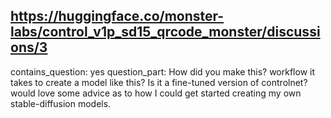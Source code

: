 ## https://huggingface.co/monster-labs/control_v1p_sd15_qrcode_monster/discussions/3

contains_question: yes
question_part: How did you make this?
workflow it takes to create a model like this?
Is it a fine-tuned version of controlnet?
would love some advice as to how I could get started creating my own stable-diffusion models.